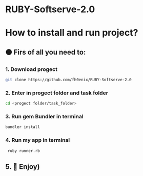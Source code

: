 # RUBY-Softserve-2.0

# How to install and run project?

## 🟠 Firs of all you need to:

### 1. Download progect

```bash
git clone https://github.com/fh0enix/RUBY-Softserve-2.0
```

### 2. Enter in progect folder and task folder

```bash
cd <progect folder/task_folder>
```

### 3. Run gem Bundler  in terminal

```bash
bundler install
```

### 4. Run my app in terminal

```bash
 ruby runner.rb
```

## 5. 🧡 Enjoy)
